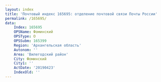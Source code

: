 ```yaml
---
layout: index
title: 'Почтовый индекс 165695: отделение почтовой связи Почты России'
permalink: /165695/
data:
    Index: 165695
    OPSName: Фоминский
    OPSType: О
    OPSSubm: 165399
    Region: 'Архангельская область'
    Autonom: ''
    Area: 'Вилегодский район'
    City: Фоминский
    City1: ''
    ActDate: '20190423'
    IndexOld: ''
---
```

